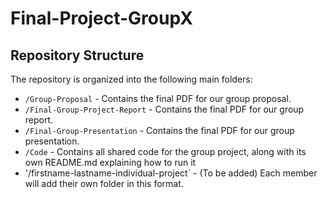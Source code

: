 # Final-Project-GroupX
## Repository Structure
The repository is organized into the following main folders:
- `/Group-Proposal` - Contains the final PDF for our group proposal.
- `/Final-Group-Project-Report` - Contains the final PDF for our group report.
- `/Final-Group-Presentation` - Contains the final PDF for our group presentation.
- `/Code` - Contains all shared code for the group project, along with its own README.md explaining how to run it 
- '/firstname-lastname-individual-project` - (To be added) Each member will add their own folder in this format.


